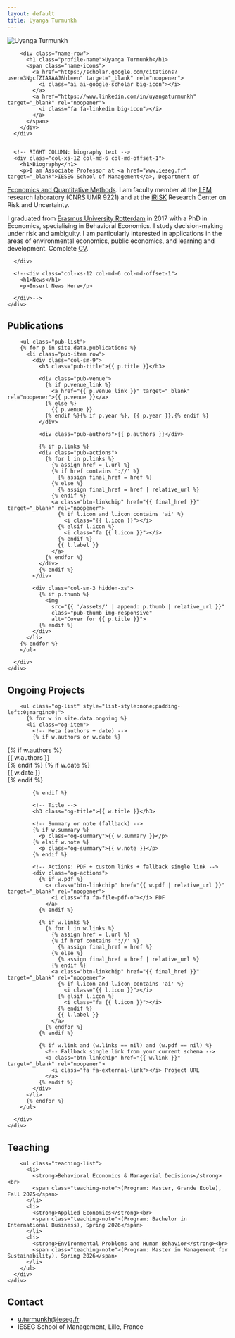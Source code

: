 ```yaml
---
layout: default
title: Uyanga Turmunkh
---
```


<!-- === ABOUT SECTION === -->
<section id="about" class="home-section">
  <div class="container">
    <div class="row">
      <!-- LEFT COLUMN: photo & info -->
      <div class="col-xs-12 col-md-5 text-center">
               <img src="{{ '/assets/turmunkh_bright.png' | relative_url }}"
             alt="Uyanga Turmunkh"
             class="img-circle img-responsive center-block">

        <div class="name-row">
          <h1 class="profile-name">Uyanga Turmunkh</h1>
          <span class="name-icons">
            <a href="https://scholar.google.com/citations?user=3NgcfZIAAAAJ&hl=en" target="_blank" rel="noopener">
              <i class="ai ai-google-scholar big-icon"></i>
            </a>
            <a href="https://www.linkedin.com/in/uyangaturmunkh" target="_blank" rel="noopener">
              <i class="fa fa-linkedin big-icon"></i>
            </a>
          </span>
        </div>
      </div>


      <!-- RIGHT COLUMN: biography text -->
      <div class="col-xs-12 col-md-6 col-md-offset-1">
        <h1>Biography</h1>
        <p>I am Associate Professor at <a href="www.ieseg.fr" target="_blank">IESEG School of Management</a>, Department of
<a href="https://www.ieseg.fr/en/faculty-and-research/
departments/economics-and-quantitative-methods/" target="_blank">Economics and Quantitative Methods</a>. 
I am faculty member at the <a href="https://lem.univ-lille.fr/" target="_blank">LEM</a> research laboratory (CNRS UMR 9221) and at the <a href="https://
irisk.ieseg.fr/" target="_blank">iRISK</a> Research Center on Risk and Uncertainty.</p>
<p>I graduated from <a href="https://www.eur.nl/en/ese" target="_blank">Erasmus University Rotterdam</a> in 2017 with a
PhD in Economics, specialising in Behavioral Economics. I study decision-making under risk and
ambiguity. I am particularly interested in applications in the areas of environmental economics,
public economics, and learning and development. Complete <a href="{{ site.baseurl }}/assets/Turmunkh_CV.pdf" target="_blank">CV</a>.
        </p>

      </div>

      <!--<div class="col-xs-12 col-md-6 col-md-offset-1">
        <h1>News</h1>
        <p>Insert News Here</p>

      </div>-->
    </div>
  </div>
</section>

<!-- === PUBLICATIONS === -->
<section id="publications" class="home-section">
  <div class="container">
    <div class="row">
      <div class="col-xs-12">
        <h1>Publications</h1>

        <ul class="pub-list">
        {% for p in site.data.publications %}
          <li class="pub-item row">
            <div class="col-sm-9">
              <h3 class="pub-title">{{ p.title }}</h3>

              <div class="pub-venue">
                {% if p.venue_link %}
                  <a href="{{ p.venue_link }}" target="_blank" rel="noopener">{{ p.venue }}</a>
                {% else %}
                  {{ p.venue }}
                {% endif %}{% if p.year %}, {{ p.year }}.{% endif %}
              </div>

              <div class="pub-authors">{{ p.authors }}</div>

              {% if p.links %}
              <div class="pub-actions">
                {% for l in p.links %}
                  {% assign href = l.url %}
                  {% if href contains '://' %}
                    {% assign final_href = href %}      
                  {% else %}
                    {% assign final_href = href | relative_url %} 
                  {% endif %}
                  <a class="btn-linkchip" href="{{ final_href }}" target="_blank" rel="noopener">
                    {% if l.icon and l.icon contains 'ai' %}
                      <i class="{{ l.icon }}"></i>
                    {% elsif l.icon %}
                      <i class="fa {{ l.icon }}"></i>
                    {% endif %}
                    {{ l.label }}
                  </a>
                {% endfor %}
              </div>
              {% endif %}
            </div>

            <div class="col-sm-3 hidden-xs">
              {% if p.thumb %}
                <img
                  src="{{ '/assets/' | append: p.thumb | relative_url }}"
                  class="pub-thumb img-responsive"
                  alt="Cover for {{ p.title }}">
              {% endif %}
            </div>
          </li>
        {% endfor %}
        </ul>

      </div>
    </div>
  </div>
</section>



<!-- === ONGOING PROJECTS === -->
<section id="projects" class="home-section">
  <div class="container">
    <div class="row">
      <div class="col-xs-12">
        <h1>Ongoing Projects</h1>

        <ul class="og-list" style="list-style:none;padding-left:0;margin:0;">
          {% for w in site.data.ongoing %}
          <li class="og-item">
            <!-- Meta (authors + date) -->
            {% if w.authors or w.date %}
            
<div class="og-meta">
  {% if w.authors %}
    <div class="og-authors">{{ w.authors }}</div>
  {% endif %}
  {% if w.date %}
    <div class="og-date">{{ w.date }}</div>
  {% endif %}
</div>

            {% endif %}

            <!-- Title -->
            <h3 class="og-title">{{ w.title }}</h3>

            <!-- Summary or note (fallback) -->
            {% if w.summary %}
              <p class="og-summary">{{ w.summary }}</p>
            {% elsif w.note %}
              <p class="og-summary">{{ w.note }}</p>
            {% endif %}

            <!-- Actions: PDF + custom links + fallback single link -->
            <div class="og-actions">
              {% if w.pdf %}
                <a class="btn-linkchip" href="{{ w.pdf | relative_url }}" target="_blank" rel="noopener">
                  <i class="fa fa-file-pdf-o"></i> PDF
                </a>
              {% endif %}

              {% if w.links %}
                {% for l in w.links %}
                  {% assign href = l.url %}
                  {% if href contains '://' %}
                    {% assign final_href = href %}
                  {% else %}
                    {% assign final_href = href | relative_url %}
                  {% endif %}
                  <a class="btn-linkchip" href="{{ final_href }}" target="_blank" rel="noopener">
                    {% if l.icon and l.icon contains 'ai' %}
                      <i class="{{ l.icon }}"></i>
                    {% elsif l.icon %}
                      <i class="fa {{ l.icon }}"></i>
                    {% endif %}
                    {{ l.label }}
                  </a>
                {% endfor %}
              {% endif %}

              {% if w.link and (w.links == nil) and (w.pdf == nil) %}
                <!-- Fallback single link from your current schema -->
                <a class="btn-linkchip" href="{{ w.link }}" target="_blank" rel="noopener">
                  <i class="fa fa-external-link"></i> Project URL
                </a>
              {% endif %}
            </div>
          </li>
          {% endfor %}
        </ul>

      </div>
    </div>
  </div>
</section>

<!-- === Teaching === -->
<section id="teaching" class="home-section">
  <div class="container">
    <div class="row">
      <div class="col-xs-12">
        <h1>Teaching</h1>

        <ul class="teaching-list">
          <li>
            <strong>Behavioral Economics & Managerial Decisions</strong><br>
            <span class="teaching-note">(Program: Master, Grande Ecole), Fall 2025</span>
          </li>
          <li>
            <strong>Applied Economics</strong><br>
            <span class="teaching-note">(Program: Bachelor in International Business), Spring 2026</span>
          </li>
          <li>
            <strong>Environmental Problems and Human Behavior</strong><br>
            <span class="teaching-note">(Program: Master in Management for Sustainability), Spring 2026</span>
          </li>
        </ul>
      </div>
    </div>
  </div>
</section>

<!-- === CONTACT === -->
<section id="contact" class="home-section">
  <div class="container">
    <div class="row">
      <div class="col-xs-12 col-md-12">
        <h1>Contact</h1>
      </div>
      <div class="col-xs-12 col-md-12">
        <ul class="fa-ul" style="margin-left:0;">
          <li><i class="fa-li fa fa-envelope"></i> <a href="mailto:u.turmunkh@ieseg.fr">u.turmunkh@ieseg.fr</a></li>
          <li><i class="fa-li fa fa-map-marker"></i> IESEG School of Management, Lille, France</li>
        </ul>
      </div>
    </div>
  </div>
</section>
